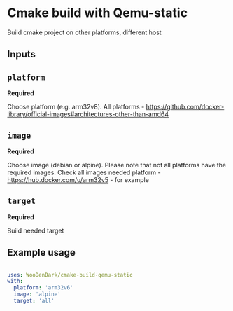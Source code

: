 # Cmake build with Qemu-static 

Build cmake project on other platforms, different host

## Inputs

## `platform`

**Required** 

Choose platform (e.g. arm32v8). All platforms - https://github.com/docker-library/official-images#architectures-other-than-amd64

## `image`

**Required** 

Choose image (debian or alpine). Please note that not all platforms have the required images. Check all images needed platform - https://hub.docker.com/u/arm32v5 - for example

## `target`

**Required** 

Build needed target


## Example usage
```yaml

uses: WooDenDark/cmake-build-qemu-static
with:
  platform: 'arm32v6'
  image: 'alpine'
  target: 'all'
```